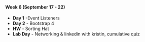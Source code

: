 #### Week 6 (September 17 - 22)
* **Day 1** -Event Listeners
* **Day 2** - Bootstrap 4
* **HW** - Sorting Hat
* **Lab Day** - Networking & linkedin with kristin, cumulative quiz
